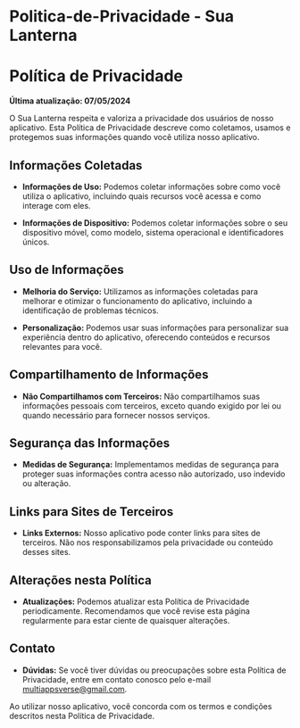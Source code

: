 # Politica-de-Privacidade - Sua Lanterna

# Política de Privacidade

**Última atualização: 07/05/2024**

O Sua Lanterna respeita e valoriza a privacidade dos usuários de nosso aplicativo. Esta Política de Privacidade descreve como coletamos, usamos e protegemos suas informações quando você utiliza nosso aplicativo.

## Informações Coletadas

- **Informações de Uso:** Podemos coletar informações sobre como você utiliza o aplicativo, incluindo quais recursos você acessa e como interage com eles.

- **Informações de Dispositivo:** Podemos coletar informações sobre o seu dispositivo móvel, como modelo, sistema operacional e identificadores únicos.

## Uso de Informações

- **Melhoria do Serviço:** Utilizamos as informações coletadas para melhorar e otimizar o funcionamento do aplicativo, incluindo a identificação de problemas técnicos.

- **Personalização:** Podemos usar suas informações para personalizar sua experiência dentro do aplicativo, oferecendo conteúdos e recursos relevantes para você.

## Compartilhamento de Informações

- **Não Compartilhamos com Terceiros:** Não compartilhamos suas informações pessoais com terceiros, exceto quando exigido por lei ou quando necessário para fornecer nossos serviços.

## Segurança das Informações

- **Medidas de Segurança:** Implementamos medidas de segurança para proteger suas informações contra acesso não autorizado, uso indevido ou alteração.

## Links para Sites de Terceiros

- **Links Externos:** Nosso aplicativo pode conter links para sites de terceiros. Não nos responsabilizamos pela privacidade ou conteúdo desses sites.

## Alterações nesta Política

- **Atualizações:** Podemos atualizar esta Política de Privacidade periodicamente. Recomendamos que você revise esta página regularmente para estar ciente de quaisquer alterações.

## Contato

- **Dúvidas:** Se você tiver dúvidas ou preocupações sobre esta Política de Privacidade, entre em contato conosco pelo e-mail multiappsverse@gmail.com.

Ao utilizar nosso aplicativo, você concorda com os termos e condições descritos nesta Política de Privacidade.
